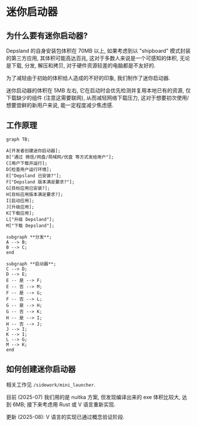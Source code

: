 # 迷你启动器

## 为什么要有迷你启动器?

Depsland 的自身安装包体积在 70MB 以上, 如果考虑到以 "shipboard" 模式封装的第三方应用, 其体积可能高达百兆, 这对于多数人来说是一个可感知的体积, 无论是下载, 分发, 解压和拷贝, 对于硬件资源较差的电脑都是不友好的.

为了减轻由于初始的体积给人造成的不好的印象, 我们制作了迷你启动器.

迷你启动器的体积在 5MB 左右, 它在启动时会优先检测并复用本地已有的资源, 仅下载缺少的组件 (注意这需要联网), 从而减轻网络下载压力, 这对于想要初次使用/想要尝鲜的新用户来说, 能一定程度减少焦虑感.

## 工作原理

```mermaid
graph TB;

A[开发者创建迷你启动器];
B["通过 微信/网盘/局域网/优盘 等方式发给用户"];
C[用户下载并运行];
D[检查用户运行环境];
E["Depsland 已安装?"];
F["Depsland 版本满足要求?"];
G[目标应用已安装?];
H[目标应用版本满足要求?];
I[启动应用];
J[升级应用];
K[下载应用];
L["升级 Depsland"];
M["下载 Depsland"];

subgraph **分发**;
A --> B;
B --> C;
end

subgraph **启动器**;
C --> D;
D --> E;
E -- 是 --> F;
E -- 否 --> M;
F -- 是 --> G;
F -- 否 --> L;
G -- 是 --> H;
G -- 否 --> K;
H -- 是 --> I;
H -- 否 --> J;
J --> I;
K --> I;
L --> G;
M --> K;
end
```

## 如何创建迷你启动器

相关工作见 `/sidework/mini_launcher`.

目前 (2025-07) 我们用的是 nuitka 方案, 但发现编译出来的 exe 体积比较大, 达到 6MB; 接下来考虑用 Rust 或 V 语言重新实现.

更新 (2025-08): V 语言的实现已通过概念验证阶段.


